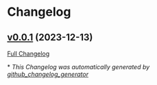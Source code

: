 # Changelog

## [v0.0.1](https://github.com/tupinymquim/IncognitoBot/tree/v0.0.1) (2023-12-13)

[Full Changelog](https://github.com/tupinymquim/IncognitoBot/compare/0814751e112e1fe7bb4412c20e8f41de0dfac962...v0.0.1)



\* *This Changelog was automatically generated by [github_changelog_generator](https://github.com/github-changelog-generator/github-changelog-generator)*
